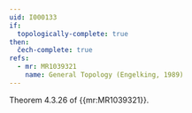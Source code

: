 ```yaml
---
uid: I000133
if:
  topologically-complete: true
then:
  čech-complete: true
refs:
  - mr: MR1039321
    name: General Topology (Engelking, 1989)
---
```

Theorem 4.3.26 of {{mr:MR1039321}}.
